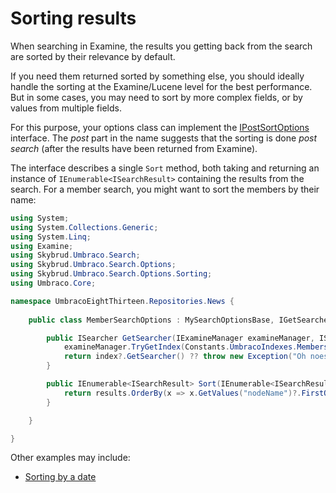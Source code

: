 # Sorting results

When searching in Examine, the results you getting back from the search are sorted by their relevance by default.

If you need them returned sorted by something else, you should ideally handle the sorting at the Examine/Lucene level for the best performance. But in some cases, you may need to sort by more complex fields, or by values from multiple fields.

For this purpose, your options class can implement the [IPostSortOptions](https://github.com/skybrud/Skybrud.Umbraco.Search/blob/master/src/Skybrud.Umbraco.Search/Options/Sorting/IPostSortOptions.cs) interface. The *post* part in the name suggests that the sorting is done *post search* (after the results have been returned from Examine).

The interface describes a single `Sort` method, both taking and returning an instance of `IEnumerable<ISearchResult>` containing the results from the search. For a member search, you might want to sort the members by their name:

```csharp
using System;
using System.Collections.Generic;
using System.Linq;
using Examine;
using Skybrud.Umbraco.Search;
using Skybrud.Umbraco.Search.Options;
using Skybrud.Umbraco.Search.Options.Sorting;
using Umbraco.Core;

namespace UmbracoEightThirteen.Repositories.News {
    
    public class MemberSearchOptions : MySearchOptionsBase, IGetSearcherOptions, IPostSortOptions {

        public ISearcher GetSearcher(IExamineManager examineManager, ISearchHelper searchHelper) {
            examineManager.TryGetIndex(Constants.UmbracoIndexes.MembersIndexName, out IIndex index);
            return index?.GetSearcher() ?? throw new Exception("Oh noes!");
        }

        public IEnumerable<ISearchResult> Sort(IEnumerable<ISearchResult> results) {
            return results.OrderBy(x => x.GetValues("nodeName")?.FirstOrDefault());
        }

    }

}
```

Other examples may include:

- [Sorting by a date](../../examples/sorting-by-a-date/)
